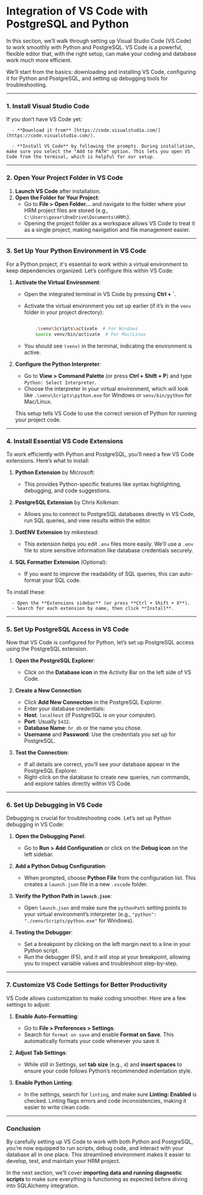 # Integration of VS Code with PostgreSQL and Python

In this section, we’ll walk through setting up Visual Studio Code (VS Code) to work smoothly with Python and PostgreSQL. VS Code is a powerful, flexible editor that, with the right setup, can make your coding and database work much more efficient.

We’ll start from the basics: downloading and installing VS Code, configuring it for Python and PostgreSQL, and setting up debugging tools for troubleshooting.

___

### **1. Install Visual Studio Code**

   If you don’t have VS Code yet:

      - **Download it from** [https://code.visualstudio.com/](https://code.visualstudio.com/).

      - **Install VS Code** by following the prompts. During installation, make sure you select the "Add to PATH" option. This lets you open VS Code from the terminal, which is helpful for our setup.

___

### **2. Open Your Project Folder in VS Code**

   1. **Launch VS Code** after installation.
   2. **Open the Folder for Your Project**:
      - Go to **File > Open Folder...** and navigate to the folder where your HRM project files are stored (e.g., `C:\Users\govar\OneDrive\Documents\HRM\`).
      - Opening the project folder as a workspace allows VS Code to treat it as a single project, making navigation and file management easier.

___

### **3. Set Up Your Python Environment in VS Code**

For a Python project, it's essential to work within a virtual environment to keep dependencies organized. Let’s configure this within VS Code:

1. **Activate the Virtual Environment**:
   - Open the integrated terminal in VS Code by pressing **Ctrl + `**.
   - Activate the virtual environment you set up earlier (if it’s in the `venv` folder in your project directory):

     ```bash

         .\venv\Scripts\activate  # For Windows
         source venv/bin/activate  # For Mac/Linux
     ```

   - You should see `(venv)` in the terminal, 
indicating the environment is active.

2. **Configure the Python Interpreter**:
   - Go to **View > Command Palette** (or press **Ctrl + Shift + P**) and type `Python: Select Interpreter`.
   - Choose the interpreter in your virtual environment, which will look like `.\venv\Scripts\python.exe` for Windows or `venv/bin/python` for Mac/Linux.

   This setup tells VS Code to use the correct version of Python for running your project code.

___

### **4. Install Essential VS Code Extensions**

   To work efficiently with Python and PostgreSQL, you’ll need a few VS Code extensions. Here’s what to install:

   1. **Python Extension** by Microsoft:
      - This provides Python-specific features like syntax highlighting, debugging, and code suggestions.

   2. **PostgreSQL Extension** by Chris Kolkman:
      - Allows you to connect to PostgreSQL databases directly in VS Code, run SQL queries, and view results within the editor.

   3. **DotENV Extension** by mikestead:
      - This extension helps you edit `.env` files more easily. We’ll use a `.env` file to store sensitive information like database credentials securely.

   4. **SQL Formatter Extension** (Optional):
      - If you want to improve the readability of SQL queries, this can auto-format your SQL code.

   To install these:

      - Open the **Extensions sidebar** (or press **Ctrl + Shift + X**).
      - Search for each extension by name, then click **Install**.

___

### **5. Set Up PostgreSQL Access in VS Code**

   Now that VS Code is configured for Python, let’s set up PostgreSQL access using the PostgreSQL extension.

   1. **Open the PostgreSQL Explorer**:
      - Click on the **Database icon** in the Activity Bar on the left side of VS Code.

   2. **Create a New Connection**:
      - Click **Add New Connection** in the PostgreSQL Explorer.
      - Enter your database credentials:
      - **Host**: `localhost` (if PostgreSQL is on your computer).
      - **Port**: Usually `5432`.
      - **Database Name**: `hr_db` or the name you chose.
      - **Username** and **Password**: Use the credentials you set up for PostgreSQL.

   3. **Test the Connection**:
      - If all details are correct, you’ll see your database appear in the PostgreSQL Explorer.
      - Right-click on the database to create new queries, run commands, and explore tables directly within VS Code.

___

### **6. Set Up Debugging in VS Code**

Debugging is crucial for troubleshooting code. Let’s set up Python debugging in VS Code:

   1. **Open the Debugging Panel**:
      - Go to **Run > Add Configuration** or click on the **Debug icon** on the left sidebar.

   2. **Add a Python Debug Configuration**:
      - When prompted, choose **Python File** from the configuration list. This creates a `launch.json` file in a new `.vscode` folder.

   3. **Verify the Python Path in `launch.json`**:
      - Open `launch.json` and make sure the `pythonPath` setting points to your virtual environment’s interpreter (e.g., `"python": "./venv/Scripts/python.exe"` for Windows).

   4. **Testing the Debugger**:
      - Set a breakpoint by clicking on the left margin next to a line in your Python script.
      - Run the debugger (F5), and it will stop at your breakpoint, allowing you to inspect variable values and troubleshoot step-by-step.

___

### **7. Customize VS Code Settings for Better Productivity**

VS Code allows customization to make coding smoother. Here are a few settings to adjust:

   1. **Enable Auto-Formatting**:
      - Go to **File > Preferences > Settings**.
      - Search for `format on save` and enable **Format on Save**. This automatically formats your code whenever you save it.

   2. **Adjust Tab Settings**:
      - While still in Settings, set **tab size** (e.g., `4`) and **insert spaces** to ensure your code follows Python’s recommended indentation style.

   3. **Enable Python Linting**:
      - In the settings, search for `linting`, and make sure **Linting: Enabled** is checked. Linting flags errors and code inconsistencies, making it easier to write clean code.

___

### **Conclusion**

By carefully setting up VS Code to work with both Python and PostgreSQL, you’re now equipped to run scripts, debug code, and interact with your database all in one place. This streamlined environment makes it easier to develop, test, and maintain your HRM project.

In the next section, we’ll cover **importing data and running diagnostic scripts** to make sure everything is functioning as expected before diving into SQLAlchemy integration.

